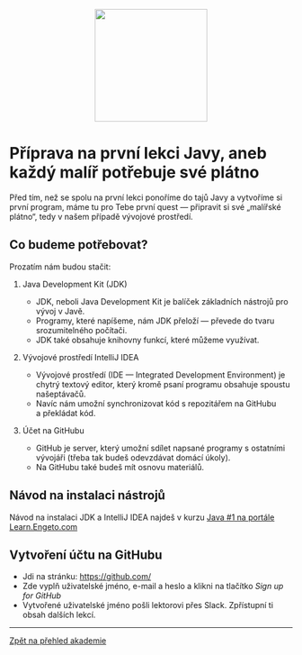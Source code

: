 <p align="center">
  <img src="https://engeto.cz/wp-content/uploads/2019/01/engeto-square.png" width="200" height="200">
</p>

# Příprava na první lekci Javy, aneb každý malíř potřebuje své plátno

Před tím, než se spolu na první lekci ponoříme do tajů Javy a&nbsp;vytvoříme si první program, máme tu pro Tebe první quest &mdash; připravit si své „malířské plátno“, tedy v&nbsp;našem případě vývojové prostředí.

## Co budeme potřebovat? 

Prozatím nám budou stačit: 

1. Java Development Kit (JDK)
	- JDK, neboli Java Development Kit je balíček základních nástrojů pro vývoj v&nbsp;Javě.
	- Programy, které napíšeme, nám JDK přeloží &mdash; převede do tvaru srozumitelného počítači.
	- JDK také obsahuje knihovny funkcí, které můžeme využívat.

2. Vývojové prostředí IntelliJ IDEA
	- Vývojové prostředí (IDE &mdash; Integrated Development Environment) je chytrý textový editor, který kromě psaní programu obsahuje spoustu našeptávačů.
	- Navíc nám umožní synchronizovat kód s&nbsp;repozitářem na GitHubu a&nbsp;překládat kód.

3. Účet na GitHubu
	- GitHub je server, který umožní sdílet napsané programy s&nbsp;ostatními vývojáři (třeba tak budeš odevzdávat domácí úkoly).
	- Na GitHubu také budeš mít osnovu materiálů.

## Návod na instalaci nástrojů
Návod na instalaci JDK a&nbsp;IntelliJ IDEA najdeš v&nbsp;kurzu [Java #1 na portále Learn.Engeto.com](https://learn.engeto.com/cs/kurz/java-1-uvod-do-programovani/studium/m_TDBn4hQyyJ7Hp2uFS5Sw/zaciname-s-javou/priprava-prostredi/stazeni-oracle-jdk)

## Vytvoření účtu na GitHubu
- Jdi na stránku: https://github.com/
- Zde vyplň uživatelské jméno, e-mail a&nbsp;heslo a&nbsp;klikni na tlačítko _Sign up for GitHub_
- Vytvořené uživatelské jméno pošli lektorovi přes Slack. Zpřístupní ti obsah dalších lekcí.


---

[Zpět na přehled akademie](https://github.com/ENGETO-Java-Akademie-2021-10/intro)